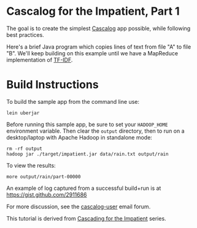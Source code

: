 Cascalog for the Impatient, Part 1
===================================
The goal is to create the simplest [Cascalog](http://www.cascalog.org/) app possible, while following best practices.

Here's a brief Java program which copies lines of text from file "A" to file "B". We'll keep building on this example until we have a MapReduce implementation of [TF-IDF](http://en.wikipedia.org/wiki/Tf*idf).

Build Instructions
==================

To build the sample app from the command line use:

    lein uberjar 

Before running this sample app, be sure to set your `HADOOP_HOME` environment variable. Then clear the `output` directory, then to run on a desktop/laptop with Apache Hadoop in standalone mode:

    rm -rf output
    hadoop jar ./target/impatient.jar data/rain.txt output/rain

To view the results:

    more output/rain/part-00000

An example of log captured from a successful build+run is at https://gist.github.com/2911686

For more discussion, see the
[cascalog-user](https://groups.google.com/forum/?fromgroups#!forum/cascalog-user) email forum.

This tutorial is derived from [Cascading for the Impatient](http://www.cascading.org/category/impatient/) series.
